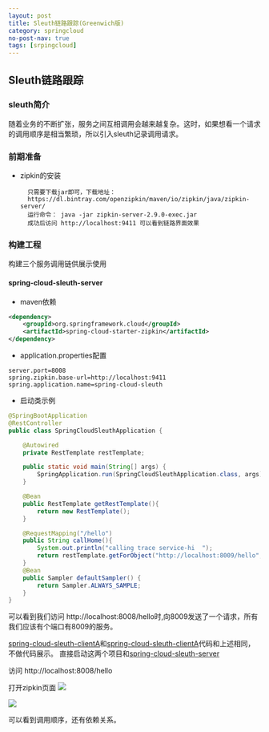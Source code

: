 ```yaml
---
layout: post
title: Sleuth链路跟踪(Greenwich版)
category: springcloud
no-post-nav: true
tags: [srpingcloud]
---
```


## Sleuth链路跟踪

### sleuth简介
随着业务的不断扩张，服务之间互相调用会越来越复杂。这时，如果想看一个请求的调用顺序是相当繁琐，所以引入sleuth记录调用请求。

### 前期准备

- zipkin的安装

        只需要下载jar即可，下载地址：    
        https://dl.bintray.com/openzipkin/maven/io/zipkin/java/zipkin-server/
        运行命令： java -jar zipkin-server-2.9.0-exec.jar
        成功后访问 http://localhost:9411 可以看到链路界面效果
        
### 构建工程

构建三个服务调用链供展示使用
#### spring-cloud-sleuth-server

- maven依赖
```xml
<dependency>
    <groupId>org.springframework.cloud</groupId>
    <artifactId>spring-cloud-starter-zipkin</artifactId>
</dependency>
```
- application.properties配置
```properties
server.port=8008
spring.zipkin.base-url=http://localhost:9411
spring.application.name=spring-cloud-sleuth
```
- 启动类示例
```java
@SpringBootApplication
@RestController
public class SpringCloudSleuthApplication {

	@Autowired
	private RestTemplate restTemplate;

	public static void main(String[] args) {
		SpringApplication.run(SpringCloudSleuthApplication.class, args);
	}

	@Bean
	public RestTemplate getRestTemplate(){
		return new RestTemplate();
	}

	@RequestMapping("/hello")
	public String callHome(){
		System.out.println("calling trace service-hi  ");
		return restTemplate.getForObject("http://localhost:8009/hello", String.class);
	}
	@Bean
	public Sampler defaultSampler() {
		return Sampler.ALWAYS_SAMPLE;
	}
}
```
可以看到我们访问 http://localhost:8008/hello时,向8009发送了一个请求，所有我们应该有个端口有8009的服务。

[spring-cloud-sleuth-clientA](./spring-cloud-sleuth-clientA)和[spring-cloud-sleuth-clientA](./spring-cloud-sleuth-clientB)代码和上述相同，不做代码展示。
直接启动这两个项目和[spring-cloud-sleuth-server](./spring-cloud-sleuth-server)

访问 http://localhost:8008/hello

打开zipkin页面
![](https://despairyoke.github.io/assets/images/2019/sleuth-follow.png)

![](https://despairyoke.github.io/assets/images/2019/sleuth-dependeny.png)

可以看到调用顺序，还有依赖关系。